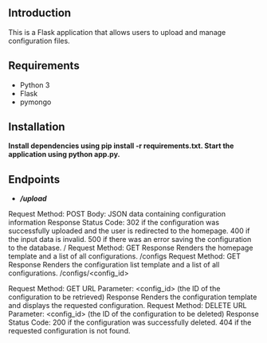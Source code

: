 ## Introduction
This is a Flask application that allows users to upload and manage configuration files.

## Requirements
- Python 3
- Flask
- pymongo

## Installation
**Install dependencies using pip install -r requirements.txt. Start the application using python app.py.**


## Endpoints
- ***/upload***

Request
Method: POST
Body: JSON data containing configuration information
Response
Status Code:
302 if the configuration was successfully uploaded and the user is redirected to the homepage.
400 if the input data is invalid.
500 if there was an error saving the configuration to the database.
/
Request
Method: GET
Response
Renders the homepage template and a list of all configurations.
/configs
Request
Method: GET
Response
Renders the configuration list template and a list of all configurations.
/configs/<config_id>

Request
Method: GET
URL Parameter: <config_id> (the ID of the configuration to be retrieved)
Response
Renders the configuration template and displays the requested configuration.
Request
Method: DELETE
URL Parameter: <config_id> (the ID of the configuration to be deleted)
Response
Status Code:
200 if the configuration was successfully deleted.
404 if the requested configuration is not found.
